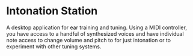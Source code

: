 Intonation Station
===========

A desktop application for ear training and tuning.  Using a MIDI controller, you have access to a handful of synthesized voices and have individual note access to change volume and pitch to for just intonation or to experiment with other tuning systems.
